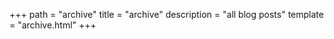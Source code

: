 +++
path = "archive"
title = "archive"
description = "all blog posts"
template = "archive.html"
+++
